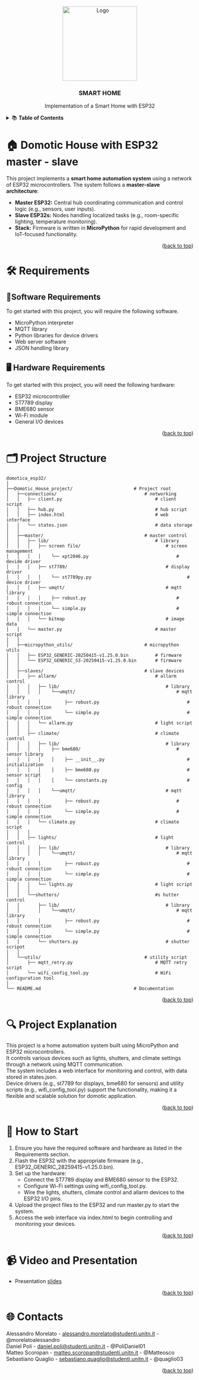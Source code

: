 <a id="top"></a>

  </a>

<!-- PROJECT LOGO -->
<br />
<div align="center">
  <a href="https://github.com/PoliDaniel01/Domotic_House_ESP32">
    <img src="Readme_img/House.png" alt="Logo" width="200" height="200">
  </a>

<h3 align="center">SMART HOME</h3>

  <p align="center">
    Implementation of a Smart Home with ESP32

  </p>
</div>

  </p>
</div>





<details>
<summary>📚 <b>Table of Contents</b></summary>

 1. [About the project](#-domotic-house-with-esp32-master---slave)  

 2. [Requirements](#️-requirements)
  
 3. [Project Structure](#️-project-structure)
  
 4. [Project Explanation](#-project-explanation)
  
 5. [How to Start](#-how-to-start)
  
 6.  [ Video and Presentation](#-video-and-presentation)

 7.  [Contacts](#-contacts)
  
</details>


# 🏠 **Domotic House with ESP32 master - slave**

This project implements a **smart home automation system** using a network of ESP32 microcontrollers.
The system follows a **master-slave architecture**:
- **Master ESP32:** Central hub coordinating communication and control logic (e.g., sensors, user inputs).
- **Slave ESP32s:** Nodes handling localized tasks (e.g., room-specific lighting, temperature monitoring).
- **Stack:** Firmware is written in **MicroPython** for rapid development and IoT-focused functionality.  

<p align="right">(<a href="#top">back to top</a>)</p>  

# 🛠️ **Requirements**
## 🐍**Software Requirements**
To get started with this project, you will require the following software.
- MicroPython interpreter
- MQTT library
- Python libraries for device drivers
- Web server software
- JSON handling library

## 🖥️ **Hardware Requirements**
To get started with this project, you will need the following hardware:
- ESP32 microcontroller
- ST7789 display
- BME680 sensor
- Wi-Fi module
- General I/O devices   
<p align="right">(<a href="#top">back to top</a>)</p>  
 
# 🗂️ **Project Structure**

```
domotica_esp32/
│
├──Domotic_House_project/                       # Project root
│   ├──connections/                                 # networking
│   │   ├── client.py                                   # client script
│   │   ├── hub.py                                      # hub script
│   │   ├── index.html                                  # web interface
│   │   └── states.json                                 # data storage
│   │
│   ├──master/                                      # master control
│   │   ├── lib/                                        # library
│   │   │   ├── screen file/                                # screen management
│   │   │   │    └── xpt2046.py                                 # devide driver  
│   │   │   ├── st7789/                                     # display driver
│   │   │   │    └── st7789py.py                                    # device driver
│   │   │   ├── umqtt/                                      # mqtt library
│   │   │   │    ├── robust.py                                  # robust connection
│   │   │   │    └── simple.py                                  # simple connection
│   │   │   └── bitmap                                      # image data
│   │   └── master.py                                   # master script
│   │   
│   ├──micropython_utils/                           # micropython utils
│   │   ├── ESP32_GENERIC-20250415-v1.25.0.bin          # firmware
│   │   └── ESP32_GENERIC_S3-20250415-v1.25.0.bin       # firmware
│   │
│   ├──slaves/                                      # slave devices
│   │   ├── allarm/                                     # allarm control
│   │   │   ├── lib/                                        # library
│   │   │   │    └──umqtt/                                      # mqtt library
│   │   │   │         ├── robust.py                                 # robust connection
│   │   │   │         └── simple.py                                 # simple connection
│   │   │   └── allarm.py                               # light script
│   │   │
│   │   ├── climate/                                    # climate control
│   │   │   ├── lib/                                        # library
│   │   │   │    ├── bme680/                                    # sensor library
│   │   │   │    │    ├── __init__.py                               # initialization 
│   │   │   │    │    ├── bme680.py                                 # sensor script
│   │   │   │    │    └── constants.py                              # config
│   │   │   │    └──umqtt/                                  # mqtt library
│   │   │   │         ├── robust.py                             # robust connection
│   │   │   │         └── simple.py                             # simple connection
│   │   │   └── climate.py                              # climate script
│   │   │ 
│   │   ├── lights/                                     # light control
│   │   │   ├── lib/                                        # library
│   │   │   │    └──umqtt/                                      # mqtt library
│   │   │   │         ├── robust.py                                 # robust connection
│   │   │   │         └── simple.py                                 # simple connection
│   │   │   └── lights.py                               # light script
│   │   │
│   │   └──shutters/                                    #s hutter control
│   │       ├── lib/                                        # library
│   │       │    └──umqtt/                                      # mqtt library
│   │       │         ├── robust.py                                 # robust connection
│   │       │         └── simple.py                                 # simple connection
│   │       └── shutters.py                                 # shutter scripot
│   │
│   └──utils/                                       # utility script
│       ├── mqtt_retry.py                               # MQTT retry script
│       └── wifi_config_tool.py                         # WiFi configuration tool
│   
└── README.md                                   # Documentation 
```
<p align="right">(<a href="#top">back to top</a>)</p>


# 🔍 **Project Explanation**
This project is a home automation system built using MicroPython and ESP32 microcontrollers.  
It controls various devices such as lights, shutters, and climate settings through a network using MQTT communication.  
The system includes a web interface for monitoring and control, with data stored in states.json.  
Device drivers (e.g., st7789 for displays, bme680 for sensors) and utility scripts (e.g., wifi_config_tool.py) support the functionality, making it a flexible and scalable solution for domotic application.  
<p align="right">(<a href="#top">back to top</a>)</p>


# 🚀 **How to Start**
1. Ensure you have the required software and hardware as listed in the Requirements section.
2. Flash the ESP32 with the appropriate firmware (e.g., ESP32_GENERIC_28259415-v1.25.0.bin).
3. Set up the hardware:
    - Connect the ST7789 display and BME680 sensor to the ESP32.
    - Configure Wi-Fi settings using wifi_config_tool.py.
    - Wire the lights, shutters, climate control and allarm devices to the ESP32 I/O pins.
4. Upload the project files to the ESP32 and run master.py to start the system.
5. Access the web interface via index.html to begin controlling and monitoring your devices.  
<p align="right">(<a href="#top">back to top</a>)</p>


# 📹 **Video and Presentation**
  - Presentation [slides](https://docs.google.com/presentation/d/1vCAURBxBGKJeMjcmVpE1Y5AZ5l1dgMD1rOJj8b4t1aw/edit?slide=id.g36ef622bf16_0_0#slide=id.g36ef622bf16_0_0)
<p align="right">(<a href="#top">back to top</a>)</p>


# 🌐 **Contacts**
Alessandro Morelato - alessandro.morelato@studenti.unitn.it - @morelatoalessandro  
Daniel Poli - daniel.poli@studenti.unitn.it - @PoliDaniel01  
Matteo Scoropan - matteo.scoropan@studenti.unitn.it - @Matteosco  
Sebastiano Quaglio - sebastiano.quaglio@studenti.unitn.it - @quaglio03  

<p align="right">(<a href="#top">back to top</a>)</p>